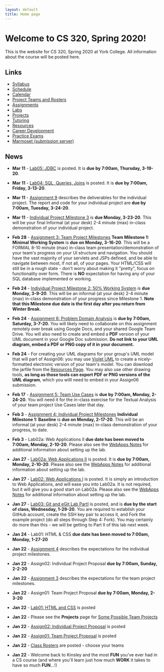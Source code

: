 ```yaml
---
layout: default
title: Home page
---
```


# Welcome to CS 320, Spring 2020!

This is the website for CS 320, Spring 2020 at York College.
All information about the course will be posted here.

## Links

* [Syllabus](syllabus.html)
* [Schedule](schedule.html)
* [Calendar](CS320-Spring2020Calendar.pdf)
* [Project Teams and Rosters](teams-and-rosters/index.html)
* [Assignments](assign/index.html)
* [Labs](labs/index.html)
* [Projects](projects/index.html)
* [Tutoring](CS320-Sp20-TutoringSchedule.pdf)
* [Resources](resources/index.html)
* [Career Development](careers/index.html)
* [Practice Exams](practice/index.html)
* [Marmoset (submission server)](https://cs.ycp.edu/marmoset)

## News

<!-- Commenting out News until it's needed - and the dates will change, anyway

* **May 4** - [Team Project Final Presentation and Demonstration](assign/assign08.html) is schedule for each section's final exam period.  These will be 15-20 minute formal presentations.  See [Assignment 8](assign/assign08.html) for the details and guidelines:
	- **9:00 section (101) - 8:00 to 10:00 on Wednesday, 5-13-20**
	- **11:00 section (102) - 10:15 to 12:15 on Wednesday, 5-13-20**
	- **2:00 section (103) - 3:00 to 5:00 on Monday, 5-11-20**.

* **May 1** - [Assignment 10](assign/assign10.html) is an individual reflection on the team project.  [Assignment 11](assign/assign11.html) is a self/peer evaluation for the team project.  They are both **due by 7:00am, Sunday, 5-10-20**.

* **May 1** - [Assignment 8](assign/assign08.html) describes the final deliverables for the team project.  There are several - please read the assignment carefully.

* **Apr 15** - Friday, 4-17-20 will be an in-class team work session, unencumbered by Professor Hake's presence, as I will be attending the Undergraduate Research Showcase with the YCAS Radio Telescope teams.  Even though I won't be in attendance, you are still required to show up for class, as this is an opportunity for you to spend an entire class period working together on your team project.  The in-class tutors/mentors will take attendance.

* **Apr 1** - [Team Project Milestone 3: 75% Working System, w/SQL DB](assign/assign03.html) is **due Monday, 4-20-20**.  This will be a FORMAL 8-10 minute (max) in-class team presentation/demonstration of your team's progress since milestone 2.  SQL database functionality **IS REQUIRED** for this milestone.  A large majority of your classes, methods, test cases, and web page navigation should be implemented by milestone 3, as well.

* **Mar 27** - The **midterm exam** will be in-class on **Friday, 4-3-20**.  It will be open notes and you can use any resource on the CS320 website, as well as your lab solutions.  A practice exam is posted.  The exam will be 120 points, and it will be difficult to finish in the time allotted, if you do not know the material.  It will graded on a 100 point basis, thus it has a built-in 20-point curve.  You can choose which questions to concentrate your effort on, but all questions will be graded.  We will use Wednesday, 4-1-20 for a short review for the midterm exam.

* **Mar 27** - Posted an extensive example project on the [Resources page](./resources) that incorporates the Web Applications lab solution (Lab02) with the ORM Lab solution (Lab06).  It provides a web application front-end to the ORM queries, as well as demonstrates the use of login session information, and incorporation of a SQL database persistence layer with a many-to-many relationship. We will review this in more depth in class on **Monday, 4-6-20**.

* **Mar 18** - Mid-semester self/peer evaluations are **due by 7:00am, Tuesday, 3-31-20**.  See the instructions under [Assignment 11](assign/assign11.html).

* **Mar 18** - [Team Project Milestone 2: 50% Working System](assign/assign03.html) is **due Monday, 3-30-20**.  This will be a FORMAL 8-10 minute (max) in-class team presentation/demonstration of your team's progress since milestone 1.  SQL database functionality is **NOT** required for this milestone (but **IS** required for the third milestone.)

* **Mar 18** - [Lab06: ORM](labs/lab06.html) is posted.  It is **due by 7:00am, Thursday, 3-26-20**.

-->

* **Mar 11** - [Lab05: JDBC](labs/lab05.html) is posted.  It is **due by 7:00am, Thursday, 3-19-20**.

* **Mar 11** - [Lab04: SQL, Queries, Joins](labs/lab04.html) is posted.  It is **due by 7:00am, Friday, 3-13-20**.

* **Mar 11** - [Assignment 9](assign/assign09.html) describes the deliverables for the individual project.  The report and code for your individual project are **due by 7:00am, Tuesday, 3-24-20**.

* **Mar 11** - [Individual Project Milestone 3](assign/assign04.html) is **due Monday, 3-23-20**.  This will be your final Informal (at your desk) 2-4 minute (max) in-class demonstration of your individual project.

* **Feb 28** - [Assignment 3: Team Project Milestones](assign/assign03.html) **Team Milestone 1: Minimal Working System** is **due on Monday, 3-16-20**.    This will be a FORMAL 8-10 minute (max) in-class team presentation/demonstration of your team's progress on your UI structure and navigation.  You should have the vast majority of your servlets and JSPs defined, and be able to navigate between most, if not all, of your pages.  Your HTML/CSS will still be in a rough state - don't worry about making it "pretty", focus on functionality over form.  There is **NO** expectation for having any of your SQL database implemented or working.

* **Feb 24** - [Individual Project Milestone 2: 50% Working System](assign/assign04.html) is **due Monday, 3-9-20**.  This will be an informal (at your desk) 2-4 minute (max) in-class demonstration of your progress since Milestone 1.  **Note that this Milestone due date is the first day after you return from Winter Break.**

* **Feb 24** - [Assignment 6: Problem Domain Analysis](assign/assign06.html) is **due by 7:00am, Saturday, 3-7-20.**  You will likely need to collaborate on this assignment remotely over break using Google Docs, and your shared Google Team Drive.  You will also need to create and embed a **PDF** version of your UML document in your Google Doc submission.  **Do not link to your UML diagram, embed a PDF or PNG copy of it in your document.**

* **Feb 24** - For creating your UML diagrams for your group's UML model that will part of Assign06: you may use [Violet UML](http://alexdp.free.fr/violetumleditor/page.php) to create a nicely-formatted electronic version of your team's model.  You can download the jarfile from the [Resources Page](resources/index.html).  You may also use other drawing tools, **as long as those tools can export PDF or PNG versions of the UML diagram**, which you willl need to embed in your Assign06 submission.

* **Feb 17** - [Assignment 5: Team Use Cases](assign/assign05.html) is **due by 7:00am, Monday, 2-24-20**.  You will need it for the in-class exercise for the Textual Analysis of your team project Use Cases later that day.

* **Feb 3** - [Assignment 4: Individual Project Milestones](assign/assign04.html) **Individual Milestone 1: Baseline** is **due on Monday, 2-17-20**.  This will be an informal (at your desk) 2-4 minute (max) in-class demonstration of your progress, to date.
* **Feb 3** - Lab02a: Web Applications II **due date has been moved to 7:00am, Monday, 2-10-20**.  Please also see the [WebApps Notes](labs/lab02_notes.html) for additional information about setting up the lab.

* **Jan 27** - [Lab02a: Web Applications II](labs/lab02a.html) is posted.  It is **due by 7:00am, Monday, 2-10-20**.  Please also see the [WebApps Notes](labs/lab02_notes.html) for additional information about setting up the lab.
* **Jan 27** - [Lab02: Web Applications I](labs/lab02.html) is posted.  It is simply an introduction to Web Applications, and will ease you into Lab02a.  It is not required, but it will give you a good start on Lab02a.  Please also see the [WebApps Notes](labs/lab02_notes.html) for additional information about setting up the lab.
* **Jan 27** - [Lab03: Git and eGit Lab PartI](labs/lab03.html) is posted, and is **due by the start of class, Wednesday, 1-29-20**.  You are required to establish your GitHub account, create the SSH key pair to access it, and Fork the example project (do all steps through Step 4: Fork).  You may certainly do more than this - we will be getting to Part II of this lab next week.

* **Jan 24** - Lab01: HTML & CSS **due date has been moved to 7:00am, Monday, 1-27-20**

* **Jan 22** - [Assignment 4](assign/assign04.html) describes the expectations for the individual project milestones.
* **Jan 22** - Assign02: Individual Project Proposal **due by 7:00am, Sunday, 2-2-20**
* **Jan 22** - [Assignment 3](assign/assign03.html) describes the expectations for the team project milestones.
* **Jan 22** - Assign01: Team Project Proposal **due by 7:00am, Monday, 2-3-20**
* **Jan 22** - [Lab01: HTML and CSS](labs/lab01.html) is posted
* **Jan 22** - Please see the **Projects** page for [Some Possible Team Projects](projects/index.html)
* **Jan 22** - [Assign02: Individual Project Proposal](assign/assign02.html) is posted
* **Jan 22** - [Assign01: Team Project Proposal](assign/assign01.html) is posted
* **Jan 22** - [Class Rosters](teams-and-rosters/index.html) are posted - choose your teams
* **Jan 22** - Welcome back to Kinsley and the most **FUN** you've ever had in a CS course (and where you'll learn just how much **WORK** it takes to have so much **FUN**...!)